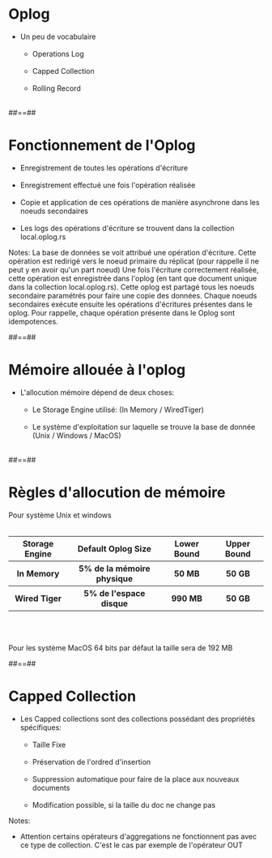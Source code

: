 <!-- .slide -->
# Oplog
- Un peu de vocabulaire <br/><br/>
    - Operations Log <br/><br/>
    - Capped Collection <br/><br/>
    - Rolling Record <br/><br/>

##==##

<!-- .slide -->
# Fonctionnement de l'Oplog
- Enregistrement de toutes les opérations d'écriture <br/><br/>
- Enregistrement effectué une fois l'opération réalisée <br/><br/>
- Copie et application de ces opérations de manière asynchrone dans les noeuds secondaires <br/><br/>
- Les logs des opérations d'écriture se trouvent dans la collection local.oplog.rs

Notes:
La base de données se voit attribué une opération d'écriture. Cette opération est redirigé vers le noeud primaire du réplicat (pour rappelle il ne peut y en avoir qu'un part noeud)
Une fois l'écriture correctement réalisée, cette opération est enregistrée dans l'oplog (en tant que document unique dans la collection local.oplog.rs). Cette oplog est partagé tous les noeuds
secondaire paramétrés pour faire une copie des données. Chaque noeuds secondaires exécute ensuite les opérations d'écritures présentes dans le oplog.
Pour rappelle, chaque opération présente dans le Oplog sont idempotences.

##==##

<!-- .slide -->
# Mémoire allouée à l'oplog
- L'allocution mémoire dépend de deux choses:<br/><br/>
    - Le Storage Engine utilisé: (In Memory / WiredTiger) <br/><br/>
    - Le système d'exploitation sur laquelle se trouve la base de donnée (Unix / Windows / MacOS)<br/><br/>

##==##

<!-- .slide -->
# Règles d'allocution de mémoire
Pour système Unix et windows<br/><br/>

<table>
    <thead>
        <tr>
            <th>Storage Engine</th>
            <th>Default Oplog Size</th>
            <th>Lower Bound</th>
            <th>Upper Bound</th>
        </tr>
    </thead>
    <tbody>
        <tr>
            <th>In Memory</th>
            <th>5% de la mémoire physique</th>
            <th>50 MB</th>
            <th>50 GB</th>
        </tr>
        <tr>
            <th>Wired Tiger</th>
            <th>5% de l'espace disque</th>
            <th>990 MB</th>
            <th>50 GB</th>
        </tr>
    </tbody>
</table>

<br/><br/>

Pour les système MacOS 64 bits par défaut la taille sera de 192 MB

##==##

<!-- .slide -->
# Capped Collection
- Les Capped collections sont des collections possédant des propriétés spécifiques: <br/><br/>
    - Taille Fixe <br/><br/>
    - Préservation de l'ordred d'insertion<br/><br/>
    - Suppression automatique pour faire de la place aux nouveaux documents<br/><br/>
    - Modification possible, si la taille du doc ne change pas

Notes:
- Attention certains opérateurs d'aggregations ne fonctionnent pas avec ce type de collection. C'est le cas par exemple de l'opérateur OUT


